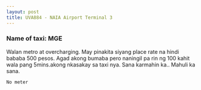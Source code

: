 ```yaml
---
layout: post
title: UVA884 - NAIA Airport Terminal 3
---
```


### Name of taxi: MGE

Walan metro at overcharging. May pinakita siyang place rate na hindi bababa 500 pesos. Agad akong bumaba pero naningil pa rin ng 100 kahit wala pang 5mins.akong nkasakay sa taxi nya. Sana karmahin ka.. Mahuli ka sana.

```No meter```
